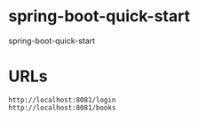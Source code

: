 # spring-boot-quick-start
spring-boot-quick-start

# URLs
	http://localhost:8081/login
	http://localhost:8081/books